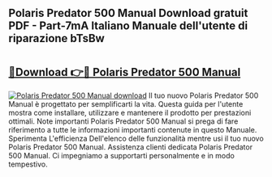## Polaris Predator 500 Manual Download gratuit PDF - Part-7mA Italiano Manuale dell'utente di riparazione bTsBw

# <h2><a href="http://dfg4k22.blite.top/?on=Polaris+Predator+500+Manual">🔗Download 👉🔴 Polaris Predator 500 Manual</a></h2>

[![Polaris Predator 500 Manual download](https://i.imgur.com/lujVjoI.png)](http://dfg4k22.blite.top/?on=Polaris+Predator+500+Manual)
Il tuo nuovo Polaris Predator 500 Manual è progettato per semplificarti la vita. Questa guida per l'utente mostra come installare, utilizzare e mantenere il prodotto per prestazioni ottimali. Note importanti Polaris Predator 500 Manual si prega di fare riferimento a tutte le informazioni importanti contenute in questo Manuale. Sperimenta L'efficienza Dell'elenco delle funzionalità mentre usi il tuo nuovo Polaris Predator 500 Manual. Assistenza clienti dedicata Polaris Predator 500 Manual. Ci impegniamo a supportarti personalmente e in modo tempestivo.
